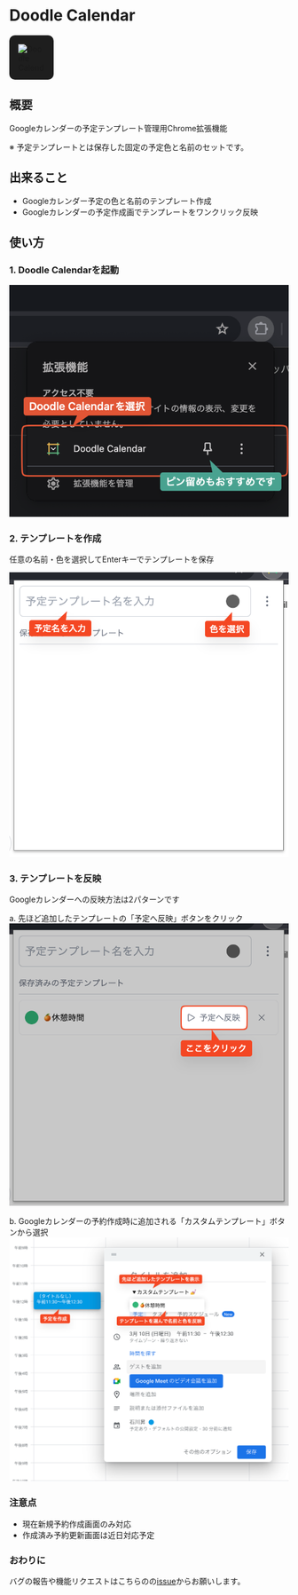 # Doodle Calendar

<div style = "padding:1rem;border-radius:10px;background-color:#1E1E1E;width:fit-content;aspect-ratio: 1/1;display:flex;">
   <image src="public/images/logo.png" alt="Doodle Calendarのロゴ" height = 48 width = 48 >
</div>

## 概要

Googleカレンダーの予定テンプレート管理用Chrome拡張機能

※ 予定テンプレートとは保存した固定の予定色と名前のセットです。

## 出来ること

- Googleカレンダー予定の色と名前のテンプレート作成
- Googleカレンダーの予定作成画でテンプレートをワンクリック反映

## 使い方

### 1. Doodle Calendarを起動

![拡張機能を選択](/public/images/howto01.png)

### 2. テンプレートを作成

任意の名前・色を選択してEnterキーでテンプレートを保存

![テンプレート作成](/public/images/howto02.png)

### 3. テンプレートを反映

Googleカレンダーへの反映方法は2パターンです

a. 先ほど追加したテンプレートの「予定へ反映」ボタンをクリック
![拡張機能から予定へ反映](/public/images/howto03.png)

b. Googleカレンダーの予約作成時に追加される「カスタムテンプレート」ボタンから選択
![Googleから予定へ反映](/public/images/howto04.png)

### 注意点

- 現在新規予約作成画面のみ対応
- 作成済み予約更新画面は近日対応予定

### おわりに

バグの報告や機能リクエストはこちらのの[issue](https://github.com/nuintee/doodle-calendar/issues)からお願いします。
